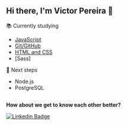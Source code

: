 ## Hi there, I'm Victor Pereira 👋

📚 Currently studying
- [JavaScript](https://github.com/Victorspsr/til_today-i-learnned/blob/master/javascript/README.md "Javascript")
- [Git/GitHub](https://github.com/Victorspsr/til_today-i-learnned/blob/master/git/README.md "Git")
- [HTML and CSS](https://github.com/Victorspsr/til_today-i-learnned/blob/master/css/README.md "CSS")
- [Sass]

🚀 Next steps
- Node.js
- PostgreSQL

##
**How about we get to know each other better?**

[![Linkedin Badge](https://img.shields.io/badge/-LinkedIn-blue?style=flat-square&logo=Linkedin&logoColor=white&link=https://www.linkedin.com/in/victorspsr)](https://www.linkedin.com/in/victorspsr)
